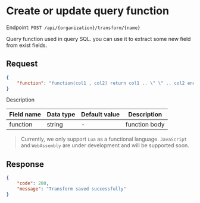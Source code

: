 # Create or update query function

Endpoint: `POST /api/{organization}/transform/{name}`

Query function used in query SQL. you can use it to extract some new field from exist fields.

## Request

```json
{
	"function": "function(col1 , col2) return col1 .. \" \" .. col2 end"
}
```

Description

| Field name | Data type | Default value | Description |
|------------|-----------|---------------|-------------|
| function   | string    | -             | function body |

> Currently, we only support `Lua` as a functional language. `JavaScript` and `WebAssembly` are under development and will be supported soon.

## Response

```json
{
	"code": 200,
	"message": "Transform saved successfully"
}
```
